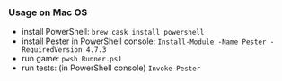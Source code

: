 
### Usage on Mac OS 

* install PowerShell: `brew cask install powershell`
* install Pester in PowerShell console: `Install-Module -Name Pester -RequiredVersion 4.7.3`
* run game: `pwsh Runner.ps1`
* run tests: (in PowerShell console) `Invoke-Pester` 
